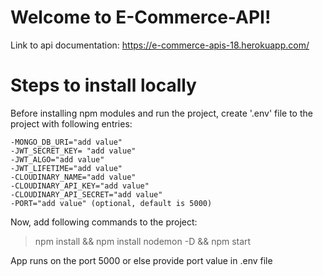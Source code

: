 # Welcome to E-Commerce-API!

Link to api documentation: https://e-commerce-apis-18.herokuapp.com/


# Steps to install locally

Before installing npm modules and run the project, create '.env' file to the project with following entries: 

	-MONGO_DB_URI="add value"
	-JWT_SECRET_KEY= "add value"
	-JWT_ALGO="add value"
	-JWT_LIFETIME="add value"
	-CLOUDINARY_NAME="add value"
	-CLOUDINARY_API_KEY="add value"
	-CLOUDINARY_API_SECRET="add value"
	-PORT="add value" (optional, default is 5000)


Now, add following commands to the project:
>npm install &&
>npm install nodemon -D &&
>npm start

App runs on the port 5000 or else provide port value in .env file
